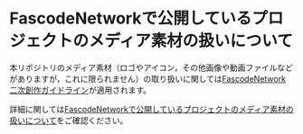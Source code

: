 # FascodeNetworkで公開しているプロジェクトのメディア素材の扱いについて
本リポジトリのメディア素材（ロゴやアイコン，その他画像や動画ファイルなどがありますが，これに限られません）の取り扱いに関しては[FascodeNetwork 二次創作ガイドライン](https://blog.fascode.net/2020/04/28/fanfictionguideline/)が適用されます。

詳細に関しては[FascodeNetworkで公開しているプロジェクトのメディア素材の扱いについて](https://blog.fascode.net/2022/10/15/fascode-project-media-guideline/)をご確認ください。
